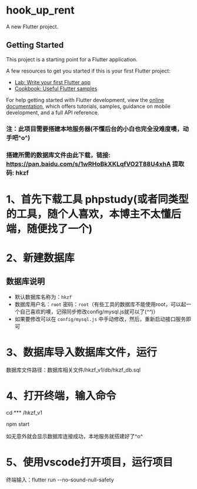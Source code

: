 # hook_up_rent

A new Flutter project.

## Getting Started

This project is a starting point for a Flutter application.

A few resources to get you started if this is your first Flutter project:

- [Lab: Write your first Flutter app](https://docs.flutter.dev/get-started/codelab)
- [Cookbook: Useful Flutter samples](https://docs.flutter.dev/cookbook)

For help getting started with Flutter development, view the
[online documentation](https://docs.flutter.dev/), which offers tutorials,
samples, guidance on mobile development, and a full API reference.





### 注：此项目需要搭建本地服务器(不懂后台的小白也完全没难度噢，动手吧^o^)

### 搭建所需的数据库文件由此下载，链接: https://pan.baidu.com/s/1wRHoBkXKLqfVO2T88U4xhA 提取码: hkzf 

# 1、首先下载工具 phpstudy(或者同类型的工具，随个人喜欢，本博主不太懂后端，随便找了一个)

# 2、新建数据库
## 数据库说明
- 默认数据库名称为：`hkzf`
- 数据库用户名：`root` 密码：`root`（有些工具的数据库不能使用root，可以起一个自己喜欢的噢，记得同步修改config/mysql.js就可以了(*^^*)）
- 如果要修改可以在 `config/mysql.js` 中手动修改，然后，重新启动接口服务即可

# 3、数据库导入数据库文件，运行
数据库文件路径：数据库相关文件/hkzf_v1/db/hkzf_db.sql

# 4、打开终端，输入命令
cd *** /hkzf_v1

npm start

如无意外就会显示数据库连接成功，本地服务就搭建好了^o^


# 5、使用vscode打开项目，运行项目
终端输入：flutter run --no-sound-null-safety

